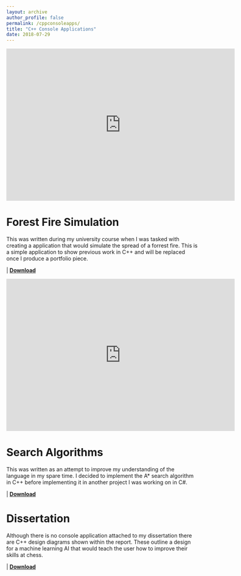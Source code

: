 ```yaml
---
layout: archive
author_profile: false
permalink: /cppconsoleapps/
title: "C++ Console Applications"
date: 2018-07-29
---
```

<iframe src="https://jjrwalker.github.io/assets/images/CodeExampleWeb.jpg" style="border:0px #000000 none;" name="Game name" scrolling="no" frameborder="1" marginheight="0px" marginwidth="0px" height="400px" width="600px"></iframe>

# Forest Fire Simulation

This was written during my university course when I was tasked with creating a application that would simulate the spread of a forrest fire. This is a simple application to show previous work in C++ and will be replaced once I produce a portfolio piece. 

 | [**Download**](https://jjrwalker.github.io/assets/ConsoleApps/FireSimulation.zip)
 
<iframe src="https://jjrwalker.github.io/assets/images/SearchAlgorithems.jpg" style="border:0px #000000 none;" name="Game name" scrolling="no" frameborder="1" marginheight="0px" marginwidth="0px" height="400px" width="600px"></iframe>

# Search Algorithms

This was written as an attempt to improve my understanding of the language in my spare time. I decided to implement the A* search algorithm in C++ before implementing it in another project I was working on in C#.

| [**Download**](https://jjrwalker.github.io/assets/ConsoleApps/SearchAlgorithem.rar.zip)

# Dissertation
Although there is no console application attached to my dissertation there are C++ design diagrams shown within the report. These outline a design for a machine learning AI that would teach the user how to improve their skills at chess.

 | [**Download**](https://jjrwalker.github.io/assets/pdf/How%20Machine%20Learning%20can%20be%20used%20to%20increase%20player%20understanding%20Newe.pdf)
